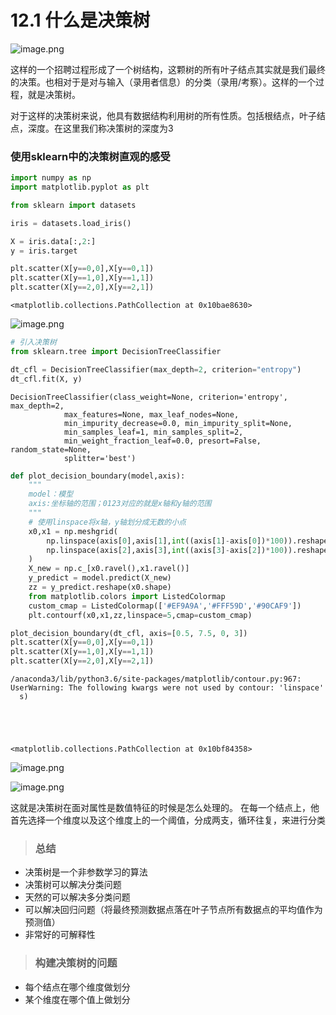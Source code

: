 # 12.1 什么是决策树

![image.png](https://upload-images.jianshu.io/upload_images/7220971-a9074f86b5cad8d9.png?imageMogr2/auto-orient/strip%7CimageView2/2/w/1240)



这样的一个招聘过程形成了一个树结构，这颗树的所有叶子结点其实就是我们最终的决策。也相对于是对与输入（录用者信息）的分类（录用/考察）。这样的一个过程，就是决策树。

对于这样的决策树来说，他具有数据结构利用树的所有性质。包括根结点，叶子结点，深度。在这里我们称决策树的深度为3



### 使用sklearn中的决策树直观的感受


```python
import numpy as np
import matplotlib.pyplot as plt
```


```python
from sklearn import datasets

iris = datasets.load_iris()

X = iris.data[:,2:]
y = iris.target

plt.scatter(X[y==0,0],X[y==0,1])
plt.scatter(X[y==1,0],X[y==1,1])
plt.scatter(X[y==2,0],X[y==2,1])
```




    <matplotlib.collections.PathCollection at 0x10bae8630>




![image.png](https://upload-images.jianshu.io/upload_images/7220971-01e9cb8fef97f702.png?imageMogr2/auto-orient/strip%7CimageView2/2/w/1240)



```python
# 引入决策树
from sklearn.tree import DecisionTreeClassifier

dt_cfl = DecisionTreeClassifier(max_depth=2, criterion="entropy")
dt_cfl.fit(X, y)
```




    DecisionTreeClassifier(class_weight=None, criterion='entropy', max_depth=2,
                max_features=None, max_leaf_nodes=None,
                min_impurity_decrease=0.0, min_impurity_split=None,
                min_samples_leaf=1, min_samples_split=2,
                min_weight_fraction_leaf=0.0, presort=False, random_state=None,
                splitter='best')




```python
def plot_decision_boundary(model,axis):
    """
    model：模型
    axis:坐标轴的范围；0123对应的就是x轴和y轴的范围
    """
    # 使用linspace将x轴，y轴划分成无数的小点
    x0,x1 = np.meshgrid(
        np.linspace(axis[0],axis[1],int((axis[1]-axis[0])*100)).reshape(-1,1),
        np.linspace(axis[2],axis[3],int((axis[3]-axis[2])*100)).reshape(-1,1)
    )
    X_new = np.c_[x0.ravel(),x1.ravel()]
    y_predict = model.predict(X_new)
    zz = y_predict.reshape(x0.shape)
    from matplotlib.colors import ListedColormap
    custom_cmap = ListedColormap(['#EF9A9A','#FFF59D','#90CAF9'])
    plt.contourf(x0,x1,zz,linspace=5,cmap=custom_cmap)
```


```python
plot_decision_boundary(dt_cfl, axis=[0.5, 7.5, 0, 3])
plt.scatter(X[y==0,0],X[y==0,1])
plt.scatter(X[y==1,0],X[y==1,1])
plt.scatter(X[y==2,0],X[y==2,1])
```

    /anaconda3/lib/python3.6/site-packages/matplotlib/contour.py:967: UserWarning: The following kwargs were not used by contour: 'linspace'
      s)





    <matplotlib.collections.PathCollection at 0x10bf84358>




![image.png](https://upload-images.jianshu.io/upload_images/7220971-00d42888e6aa0c9a.png?imageMogr2/auto-orient/strip%7CimageView2/2/w/1240)


![image.png](https://upload-images.jianshu.io/upload_images/7220971-d98c57e6b4948618.png?imageMogr2/auto-orient/strip%7CimageView2/2/w/1240)

这就是决策树在面对属性是数值特征的时候是怎么处理的。
在每一个结点上，他首先选择一个维度以及这个维度上的一个阈值，分成两支，循环往复，来进行分类

> ### 总结
- 决策树是一个非参数学习的算法
- 决策树可以解决分类问题
- 天然的可以解决多分类问题
- 可以解决回归问题（将最终预测数据点落在叶子节点所有数据点的平均值作为预测值）
- 非常好的可解释性

> ### 构建决策树的问题 
- 每个结点在哪个维度做划分
- 某个维度在哪个值上做划分


